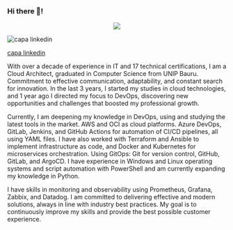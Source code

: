### Hi there 👋!

<p align="center">
<img src="assets/images/banner.png">
</p>

![capa linkedin](https://github.com/rafaferreira011/rafaferreira011/assets/117859338/e96622bd-fe8d-405e-a41e-2f0c25ad2fd8)


[capa linkedin](https://github.com/rafaferreira011/rafaferreira011/assets/117859338/e478c996-b58b-4531-878c-d7de39a4d418)



With over a decade of experience in IT and 17 technical certifications, I am a Cloud Architect, graduated in Computer Science from UNIP Bauru. Commitment to effective communication, adaptability, and constant search for innovation. In the last 3 years, I started my studies in cloud technologies, and 1 year ago I directed my focus to DevOps, discovering new opportunities and challenges that boosted my professional growth.

Currently, I am deepening my knowledge in DevOps, using and studying the latest tools in the market. AWS and OCI as cloud platforms. Azure DevOps, GitLab, Jenkins, and GitHub Actions for automation of CI/CD pipelines, all using YAML files. I have also worked with Terraform and Ansible to implement infrastructure as code, and Docker and Kubernetes for microservices orchestration. Using GitOps: Git for version control, GitHub, GitLab, and ArgoCD. I have experience in Windows and Linux operating systems and script automation with PowerShell and am currently expanding my knowledge in Python.

I have skills in monitoring and observability using Prometheus, Grafana, Zabbix, and Datadog. I am committed to delivering effective and modern solutions, always in line with industry best practices. My goal is to continuously improve my skills and provide the best possible customer experience.

<!--
**rafaferreira011/rafaferreira011** is a ✨ _special_ ✨ repository because its `README.md` (this file) appears on your GitHub profile.

Here are some ideas to get you started:

- 🔭 I’m currently working on ...
- 🌱 I’m currently learning ...
- 👯 I’m looking to collaborate on ...
- 🤔 I’m looking for help with ...
- 💬 Ask me about ...
- 📫 How to reach me: ...
- 😄 Pronouns: ...
- ⚡ Fun fact: ...  
-->
